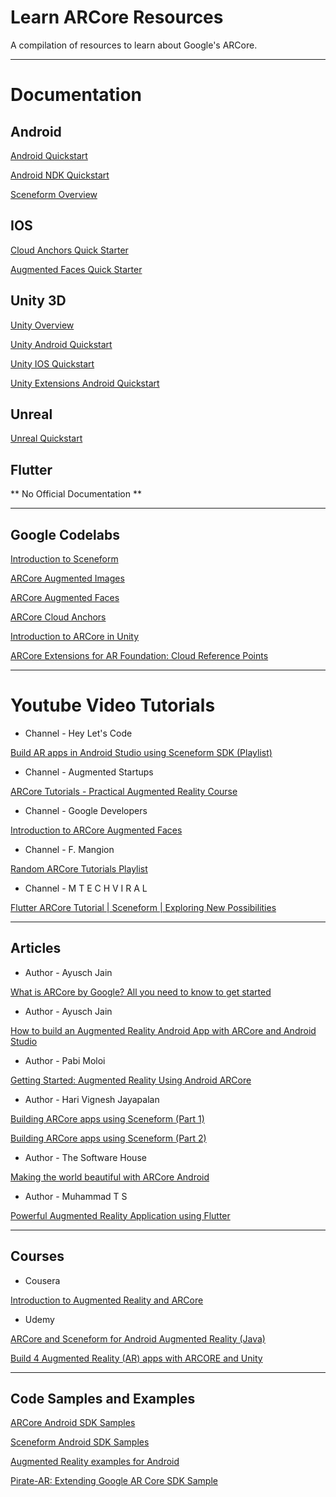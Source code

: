 # Learn ARCore Resources
A compilation of resources to learn about Google's ARCore.

_________________________________________________________________________________

# Documentation

## Android
[Android Quickstart](https://developers.google.com/ar/develop/java/quickstart)

[Android NDK Quickstart](https://developers.google.com/ar/develop/c/quickstart)

[Sceneform Overview](https://developers.google.com/ar/develop/java/sceneform)

## IOS
[Cloud Anchors Quick Starter](https://developers.google.com/ar/develop/ios/cloud-anchors/quickstart)

[Augmented Faces Quick Starter](https://developers.google.com/ar/develop/ios/augmented-faces/quickstart)

## Unity 3D
[Unity Overview](https://developers.google.com/ar/develop/unity)

[Unity Android Quickstart](https://developers.google.com/ar/develop/unity/quickstart-android)

[Unity IOS Quickstart](https://developers.google.com/ar/develop/unity/quickstart-ios)

[Unity Extensions Android Quickstart](https://developers.google.com/ar/develop/unity/unity-arf/quickstart-android)

## Unreal
[Unreal Quickstart](https://developers.google.com/ar/develop/unreal/quickstart)

## Flutter
** No Official Documentation **

_________________________________________________________________________________

## Google Codelabs
[Introduction to Sceneform](https://codelabs.developers.google.com/codelabs/sceneform-intro/)

[ARCore Augmented Images](https://codelabs.developers.google.com/codelabs/augimg-intro/)

[ARCore Augmented Faces](https://codelabs.developers.google.com/codelabs/augmented-faces-with-sceneform/)

[ARCore Cloud Anchors](https://codelabs.developers.google.com/codelabs/arcore-cloud-anchors/)

[Introduction to ARCore in Unity](https://codelabs.developers.google.com/codelabs/arcore-intro/)

[ARCore Extensions for AR Foundation: Cloud Reference Points](https://codelabs.developers.google.com/codelabs/arcore-extensions-cloud-anchors/)

_________________________________________________________________________________

# Youtube Video Tutorials

* Channel - Hey Let's Code

[Build AR apps in Android Studio using Sceneform SDK (Playlist)](https://www.youtube.com/playlist?list=PLsOU6EOcj51cEDYpCLK_bzo4qtjOwDWfW)

* Channel - Augmented Startups

[ARCore Tutorials - Practical Augmented Reality Course](https://www.youtube.com/playlist?list=PL_Nji0JOuXg2AIB5sZSkGAKS4ZaniN-tR)

* Channel - Google Developers

[Introduction to ARCore Augmented Faces](https://www.youtube.com/playlist?list=PLOU2XLYxmsILHvpAkROp2dXz-jQi4S4_y)

* Channel - F. Mangion

[Random ARCore Tutorials Playlist](https://www.youtube.com/playlist?list=PLwIZT0rVH0ydKonNvlmZgLo9LwwIctRUX)

* Channel - M T E C H V I R A L

[Flutter ARCore Tutorial | Sceneform | Exploring New Possibilities](https://www.youtube.com/watch?v=Gf-Qu29RLUo)

_________________________________________________________________________________

## Articles
* Author - Ayusch Jain

[What is ARCore by Google? All you need to know to get started](https://medium.com/mindorks/what-is-arcore-by-all-you-need-to-know-to-get-started-b3715734cdd3)

* Author - Ayusch Jain

[How to build an Augmented Reality Android App with ARCore and Android Studio](https://www.freecodecamp.org/news/how-to-build-an-augmented-reality-android-app-with-arcore-and-android-studio-43e4676cb36f/)

* Author - Pabi Moloi

[Getting Started: Augmented Reality Using Android ARCore](https://medium.com/dvt-engineering/getting-started-augmented-reality-using-android-arcore-9c2f4c3d6528)

* Author - Hari Vignesh Jayapalan

[Building ARCore apps using Sceneform (Part 1)](https://proandroiddev.com/building-arcore-apps-using-sceneform-part-1-b9e57d1057e6)

[Building ARCore apps using Sceneform (Part 2)](https://proandroiddev.com/building-arcore-apps-using-sceneform-part-2-f18982bef2df)

* Author - The Software House

[Making the world beautiful with ARCore Android](https://hackernoon.com/making-the-world-beautiful-with-arcore-android-9ddde21f73dd)

* Author - Muhammad T S

[Powerful Augmented Reality Application using Flutter](https://nullcast.io/flutter-arcore-plugin/)


_________________________________________________________________________________

## Courses
* Cousera

[Introduction to Augmented Reality and ARCore](https://www.coursera.org/learn/ar)

* Udemy

[ARCore and Sceneform for Android Augmented Reality (Java)](https://www.udemy.com/course/arcore-and-sceneform-for-android-ar/)

[Build 4 Augmented Reality (AR) apps with ARCORE and Unity](https://www.udemy.com/course/build-augmented-reality-ar-apps-with-arcore-and-unity/)
_________________________________________________________________________________

## Code Samples and Examples

[ARCore Android SDK Samples](https://github.com/google-ar/arcore-android-sdk/tree/master/samples/)

[Sceneform Android SDK Samples](https://github.com/google-ar/sceneform-android-sdk)

[Augmented Reality examples for Android](https://github.com/JimSeker/augmentedreality)

[Pirate-AR: Extending Google AR Core SDK Sample](https://github.com/mariobodemann/pirate-ar)